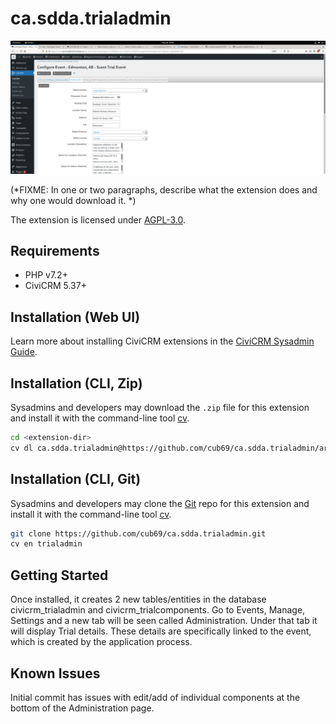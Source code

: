 # ca.sdda.trialadmin

![Screenshot](/images/Screenshot.png)

(*FIXME: In one or two paragraphs, describe what the extension does and why one would download it. *)

The extension is licensed under [AGPL-3.0](LICENSE.txt).

## Requirements

* PHP v7.2+
* CiviCRM 5.37+
## Installation (Web UI)

Learn more about installing CiviCRM extensions in the [CiviCRM Sysadmin Guide](https://docs.civicrm.org/sysadmin/en/latest/customize/extensions/).

## Installation (CLI, Zip)

Sysadmins and developers may download the `.zip` file for this extension and
install it with the command-line tool [cv](https://github.com/civicrm/cv).

```bash
cd <extension-dir>
cv dl ca.sdda.trialadmin@https://github.com/cub69/ca.sdda.trialadmin/archive/master.zip
```

## Installation (CLI, Git)

Sysadmins and developers may clone the [Git](https://en.wikipedia.org/wiki/Git) repo for this extension and
install it with the command-line tool [cv](https://github.com/civicrm/cv).

```bash
git clone https://github.com/cub69/ca.sdda.trialadmin.git
cv en trialadmin
```

## Getting Started

Once installed, it creates 2 new tables/entities in the database civicrm_trialadmin and civicrm_trialcomponents.  Go to Events, Manage, Settings and a new tab will be seen called Administration.  Under that tab it will display Trial details.  These details are specifically linked to the event, which is created by the application process. 

## Known Issues

Initial commit has issues with edit/add of individual components at the bottom of the Administration page.
